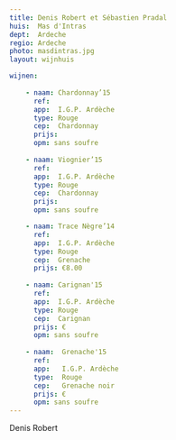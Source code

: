 ```yaml
---
title: Denis Robert et Sébastien Pradal
huis:  Mas d'Intras
dept:  Ardeche
regio: Ardeche
photo: masdintras.jpg
layout: wijnhuis

wijnen:
    
    - naam: Chardonnay’15
      ref:   
      app:  I.G.P. Ardèche
      type: Rouge
      cep:  Chardonnay
      prijs: 
      opm: sans soufre   
      
    - naam: Viognier’15
      ref:   
      app:  I.G.P. Ardèche
      type: Rouge
      cep:  Chardonnay
      prijs: 
      opm: sans soufre     

    - naam: Trace Nègre’14
      ref:   
      app:  I.G.P. Ardèche
      type: Rouge
      cep:  Grenache
      prijs: €8.00
    
    - naam: Carignan'15
      ref:   
      app:  I.G.P. Ardèche
      type: Rouge
      cep:  Carignan
      prijs: €
      opm: sans soufre
   
    - naam:  Grenache'15
      ref:   
      app:   I.G.P. Ardèche
      type:  Rouge
      cep:   Grenache noir
      prijs: €
      opm: sans soufre
---
```

Denis Robert


